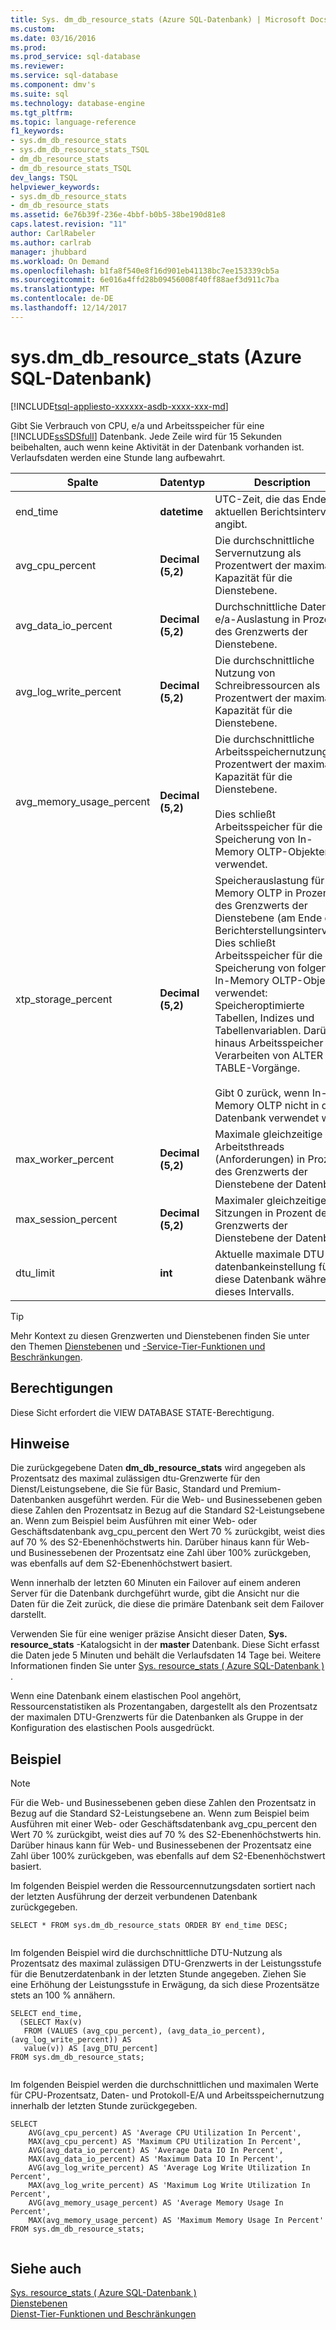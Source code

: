 ```yaml
---
title: Sys. dm_db_resource_stats (Azure SQL-Datenbank) | Microsoft Docs
ms.custom: 
ms.date: 03/16/2016
ms.prod: 
ms.prod_service: sql-database
ms.reviewer: 
ms.service: sql-database
ms.component: dmv's
ms.suite: sql
ms.technology: database-engine
ms.tgt_pltfrm: 
ms.topic: language-reference
f1_keywords:
- sys.dm_db_resource_stats
- sys.dm_db_resource_stats_TSQL
- dm_db_resource_stats
- dm_db_resource_stats_TSQL
dev_langs: TSQL
helpviewer_keywords:
- sys.dm_db_resource_stats
- dm_db_resource_stats
ms.assetid: 6e76b39f-236e-4bbf-b0b5-38be190d81e8
caps.latest.revision: "11"
author: CarlRabeler
ms.author: carlrab
manager: jhubbard
ms.workload: On Demand
ms.openlocfilehash: b1fa8f540e8f16d901eb41138bc7ee153339cb5a
ms.sourcegitcommit: 6e016a4ffd28b09456008f40ff88aef3d911c7ba
ms.translationtype: MT
ms.contentlocale: de-DE
ms.lasthandoff: 12/14/2017
---
```

# <a name="sysdmdbresourcestats-azure-sql-database"></a>sys.dm_db_resource_stats (Azure SQL-Datenbank)
[!INCLUDE[tsql-appliesto-xxxxxx-asdb-xxxx-xxx-md](../../includes/tsql-appliesto-xxxxxx-asdb-xxxx-xxx-md.md)]

  Gibt Sie Verbrauch von CPU, e/a und Arbeitsspeicher für eine [!INCLUDE[ssSDSfull](../../includes/sssdsfull-md.md)] Datenbank. Jede Zeile wird für 15 Sekunden beibehalten, auch wenn keine Aktivität in der Datenbank vorhanden ist. Verlaufsdaten werden eine Stunde lang aufbewahrt.  
  
|Spalte|Datentyp|Description|  
|-------------|---------------|-----------------|  
|end_time|**datetime**|UTC-Zeit, die das Ende des aktuellen Berichtsintervalls angibt.|  
|avg_cpu_percent|**Decimal (5,2)**|Die durchschnittliche Servernutzung als Prozentwert der maximalen Kapazität für die Dienstebene.|  
|avg_data_io_percent|**Decimal (5,2)**|Durchschnittliche Daten e/a-Auslastung in Prozent des Grenzwerts der Dienstebene.|  
|avg_log_write_percent|**Decimal (5,2)**|Die durchschnittliche Nutzung von Schreibressourcen als Prozentwert der maximalen Kapazität für die Dienstebene.|  
|avg_memory_usage_percent|**Decimal (5,2)**|Die durchschnittliche Arbeitsspeichernutzung als Prozentwert der maximalen Kapazität für die Dienstebene.<br /><br /> Dies schließt Arbeitsspeicher für die Speicherung von In-Memory OLTP-Objekten verwendet.|  
|xtp_storage_percent|**Decimal (5,2)**|Speicherauslastung für In-Memory OLTP in Prozent des Grenzwerts der Dienstebene (am Ende des Berichterstellungsintervalls). Dies schließt Arbeitsspeicher für die Speicherung von folgenden In-Memory OLTP-Objekte verwendet: Speicheroptimierte Tabellen, Indizes und Tabellenvariablen. Darüber hinaus Arbeitsspeicher zum Verarbeiten von ALTER TABLE-Vorgänge.<br /><br /> Gibt 0 zurück, wenn In-Memory OLTP nicht in der Datenbank verwendet wird.|  
|max_worker_percent|**Decimal (5,2)**|Maximale gleichzeitige Arbeitsthreads (Anforderungen) in Prozent des Grenzwerts der Dienstebene der Datenbank.|  
|max_session_percent|**Decimal (5,2)**|Maximaler gleichzeitiger Sitzungen in Prozent des Grenzwerts der Dienstebene der Datenbank.|  
|dtu_limit|**int**|Aktuelle maximale DTU datenbankeinstellung für diese Datenbank während dieses Intervalls.|  
  
> [!TIP]  
>  Mehr Kontext zu diesen Grenzwerten und Dienstebenen finden Sie unter den Themen [Dienstebenen](https://azure.microsoft.com/documentation/articles/sql-database-service-tiers/) und [-Service-Tier-Funktionen und Beschränkungen](https://azure.microsoft.com/documentation/articles/sql-database-performance-guidance/).  
  
## <a name="permissions"></a>Berechtigungen  
 Diese Sicht erfordert die VIEW DATABASE STATE-Berechtigung.  
  
## <a name="remarks"></a>Hinweise  
 Die zurückgegebene Daten **dm_db_resource_stats** wird angegeben als Prozentsatz des maximal zulässigen dtu-Grenzwerte für den Dienst/Leistungsebene, die Sie für Basic, Standard und Premium-Datenbanken ausgeführt werden. Für die Web- und Businessebenen geben diese Zahlen den Prozentsatz in Bezug auf die Standard S2-Leistungsebene an. Wenn zum Beispiel beim Ausführen mit einer Web- oder Geschäftsdatenbank avg_cpu_percent den Wert 70 % zurückgibt, weist dies auf 70 % des S2-Ebenenhöchstwerts hin. Darüber hinaus kann für Web- und Businessebenen der Prozentsatz eine Zahl über 100% zurückgeben, was ebenfalls auf dem S2-Ebenenhöchstwert basiert.  
  
 Wenn innerhalb der letzten 60 Minuten ein Failover auf einem anderen Server für die Datenbank durchgeführt wurde, gibt die Ansicht nur die Daten für die Zeit zurück, die diese die primäre Datenbank seit dem Failover darstellt.  
  
 Verwenden Sie für eine weniger präzise Ansicht dieser Daten, **Sys. resource_stats** -Katalogsicht in der **master** Datenbank. Diese Sicht erfasst die Daten jede 5 Minuten und behält die Verlaufsdaten 14 Tage bei.  Weitere Informationen finden Sie unter [Sys. resource_stats &#40; Azure SQL-Datenbank &#41; ](../../relational-databases/system-catalog-views/sys-resource-stats-azure-sql-database.md).  
  
 Wenn eine Datenbank einem elastischen Pool angehört, Ressourcenstatistiken als Prozentangaben, dargestellt als den Prozentsatz der maximalen DTU-Grenzwerts für die Datenbanken als Gruppe in der Konfiguration des elastischen Pools ausgedrückt.  
  
## <a name="example"></a>Beispiel  
  
> [!NOTE]  
>  Für die Web- und Businessebenen geben diese Zahlen den Prozentsatz in Bezug auf die Standard S2-Leistungsebene an. Wenn zum Beispiel beim Ausführen mit einer Web- oder Geschäftsdatenbank avg_cpu_percent den Wert 70 % zurückgibt, weist dies auf 70 % des S2-Ebenenhöchstwerts hin. Darüber hinaus kann für Web- und Businessebenen der Prozentsatz eine Zahl über 100% zurückgeben, was ebenfalls auf dem S2-Ebenenhöchstwert basiert.  
  
 Im folgenden Beispiel werden die Ressourcennutzungsdaten sortiert nach der letzten Ausführung der derzeit verbundenen Datenbank zurückgegeben.  
  
```  
SELECT * FROM sys.dm_db_resource_stats ORDER BY end_time DESC;  
  
```  
  
 Im folgenden Beispiel wird die durchschnittliche DTU-Nutzung als Prozentsatz des maximal zulässigen DTU-Grenzwerts in der Leistungsstufe für die Benutzerdatenbank in der letzten Stunde angegeben. Ziehen Sie eine Erhöhung der Leistungsstufe in Erwägung, da sich diese Prozentsätze stets an 100 % annähern.  
  
```  
SELECT end_time,   
  (SELECT Max(v)    
   FROM (VALUES (avg_cpu_percent), (avg_data_io_percent), (avg_log_write_percent)) AS    
   value(v)) AS [avg_DTU_percent]   
FROM sys.dm_db_resource_stats;  
  
```  
  
 Im folgenden Beispiel werden die durchschnittlichen und maximalen Werte für CPU-Prozentsatz, Daten- und Protokoll-E/A und Arbeitsspeichernutzung innerhalb der letzten Stunde zurückgegeben.  
  
```  
SELECT    
    AVG(avg_cpu_percent) AS 'Average CPU Utilization In Percent',   
    MAX(avg_cpu_percent) AS 'Maximum CPU Utilization In Percent',   
    AVG(avg_data_io_percent) AS 'Average Data IO In Percent',   
    MAX(avg_data_io_percent) AS 'Maximum Data IO In Percent',   
    AVG(avg_log_write_percent) AS 'Average Log Write Utilization In Percent',   
    MAX(avg_log_write_percent) AS 'Maximum Log Write Utilization In Percent',   
    AVG(avg_memory_usage_percent) AS 'Average Memory Usage In Percent',   
    MAX(avg_memory_usage_percent) AS 'Maximum Memory Usage In Percent'   
FROM sys.dm_db_resource_stats;  
  
```  
  
## <a name="see-also"></a>Siehe auch  
 [Sys. resource_stats &#40; Azure SQL-Datenbank &#41;](../../relational-databases/system-catalog-views/sys-resource-stats-azure-sql-database.md)   
 [Dienstebenen](https://azure.microsoft.com/documentation/articles/sql-database-service-tiers/)   
 [Dienst-Tier-Funktionen und Beschränkungen](https://azure.microsoft.com/documentation/articles/sql-database-performance-guidance/)  
  
  
